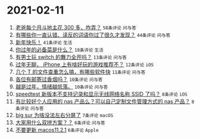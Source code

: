 # 2021-02-11

1. [老爸每个月斗地主花 300 多，咋弄？](https://www.v2ex.com/t/752903) `58条评论` `问与答`
1. [有哪些你一直认错、读反的词语你过了很久才发现？](https://www.v2ex.com/t/752905) `44条评论` `问与答`
1. [新年快乐！](https://www.v2ex.com/t/752906) `41条评论` `生活`
1. [你过年的必备菜是什么？](https://www.v2ex.com/t/752922) `18条评论` `生活`
1. [有男士玩 switch 的舞力全开吗？](https://www.v2ex.com/t/752919) `13条评论` `问与答`
1. [过年无聊， iPhone 上有啥好玩的游戏推荐不？](https://www.v2ex.com/t/752924) `12条评论` `iOS`
1. [几个 T 的文件查重怎么搞，有哪些软件快](https://www.v2ex.com/t/752915) `11条评论` `问与答`
1. [各位有邮寄过香烟吗？](https://www.v2ex.com/t/752912) `10条评论` `问与答`
1. [越是过年，情绪越低落。](https://www.v2ex.com/t/752911) `10条评论` `问与答`
1. [speedtest 新版本不支持记录和显示无线网络名称 SSID 了吗？](https://www.v2ex.com/t/752902) `8条评论` `iOS`
1. [有比较好个人应用的 nas 产品么？可以自己定制文件管理方式的 nas 产品？](https://www.v2ex.com/t/752901) `8条评论` `问与答`
1. [big sur 为啥没法左右分屏了](https://www.v2ex.com/t/752910) `7条评论` `macOS`
1. [大家用什么双拼方案？？](https://www.v2ex.com/t/752937) `6条评论` `问与答`
1. [不要更新 macos11.2.1](https://www.v2ex.com/t/752934) `6条评论` `Apple`
